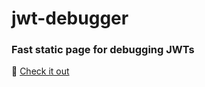 # jwt-debugger
### Fast static page for debugging JWTs

🧐 [Check it out](https://danielschwartz85.github.io/jwt-debugger/)
